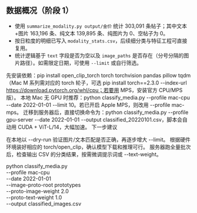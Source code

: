## 数据概况（阶段 1）

- 使用 `summarize_modality.py output/金价` 统计 303,091 条帖子；其中文本+图片 163,196 条、纯文本 139,895 条、纯图片为 0、空帖子为 0。
- 按日粒度的明细已写入 `modality_stats.csv`，后续细分类与特征工程可直接复用。
- 统计逻辑基于 `text` 字段是否为空以及 `image_paths` 是否存在（分号分隔的图片路径）。如需限定日期，可使用 `--limit` 或自行筛选。

先安装依赖：pip install open_clip_torch torch torchvision pandas pillow tqdm（Mac M 系列需对应的 torch 轮子，可选 pip install torch==2.3.0 --index-url https://download.pytorch.org/whl/cpu；若要用 MPS，安装官方 CPU/MPS 版）。
本地 Mac 无 GPU 时推荐：python classify_media.py --profile mac-cpu --date 2022-01-01 --limit 10。若已开启 Apple MPS，则改用 --profile mac-mps。
迁移到服务器后，直接切换命令为：python classify_media.py --profile gpu-server --date 2022-01-01 --output classified_20220101.csv，脚本会自动用 CUDA + ViT-L/14，大幅加速。
下一步建议

在本地以 --dry-run 验证图片/文本匹配是否正确，再逐步增大 --limit。
根据硬件环境装好相应的 torch/open_clip，确认模型下载和推理可行。
服务器跑全量批次后，检查输出 CSV 的分类结果，按需微调提示词或 --text-weight。

python classify_media.py \
    --profile mac-cpu \
    --date 2022-01-01 \
    --image-proto-root prototypes \
    --proto-image-weight 2.0 \
    --proto-text-weight 1.0 \
    --output classified_images.csv
